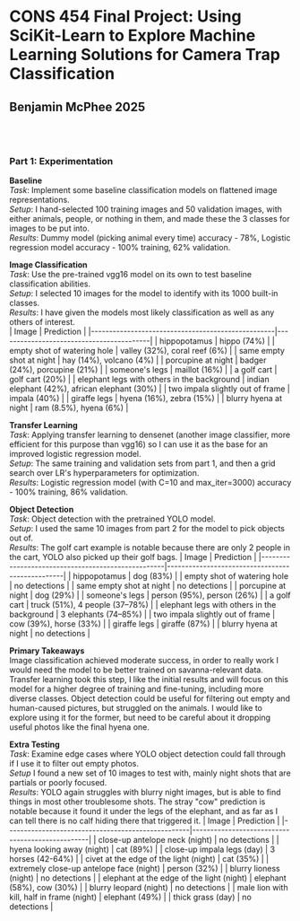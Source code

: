 # CONS 454 Final Project: Using SciKit-Learn to Explore Machine Learning Solutions for Camera Trap Classification

## Benjamin McPhee 2025
<br><br>
### **Part 1: Experimentation**

**Baseline**  
*Task*: Implement some baseline classification models on flattened image representations.  
*Setup*: I hand-selected 100 training images and 50 validation images, with either animals, people, or nothing in them, and made these the 3 classes for images to be put into.  
*Results*: Dummy model (picking animal every time) accuracy - 78%, Logistic regression model accuracy - 100% training, 62% validation.

**Image Classification**  
*Task*: Use the pre-trained vgg16 model on its own to test baseline classification abilities.  
*Setup*: I selected 10 images for the model to identify with its 1000 built-in classes.  
*Results*: I have given the models most likely classification as well as any others of interest.  
| Image                                             | Prediction                               |
|---------------------------------------------------|------------------------------------------|
| hippopotamus                                      | hippo (74%)                              |
| empty shot of watering hole                       | valley (32%), coral reef (6%)            |
| same empty shot at night                          | hay (14%), volcano (4%)                  |
| porcupine at night                                | badger (24%), porcupine (21%)            |
| someone's legs                                    | maillot (16%)                            |
| a golf cart                                       | golf cart (20%)                          |
| elephant legs with others in the background       | indian elephant (42%), african elephant (30%) |
| two impala slightly out of frame                  | impala (40%)                             |
| giraffe legs                                      | hyena (16%), zebra (15%)                 |
| blurry hyena at night                             | ram (8.5%), hyena (6%)                   |

**Transfer Learning**  
*Task*: Applying transfer learning to densenet (another image classifier, more efficient for this purpose than vgg16) so I can use it as the base for an improved logistic regression model.  
*Setup*: The same training and validation sets from part 1, and then a grid search over LR's hyperparameters for optimization.  
*Results*: Logistic regression model (with C=10 and max_iter=3000) accuracy - 100% training, 86% validation.  

**Object Detection**  
*Task*: Object detection with the pretrained YOLO model.  
*Setup*: I used the same 10 images from part 2 for the model to pick objects out of.  
*Results*:  The golf cart example is notable because there are only 2 people in the cart, YOLO also picked up their golf bags.
| Image                                             | Prediction                                      |
|---------------------------------------------------|-------------------------------------------------|
| hippopotamus                                      | dog (83%)                                       |
| empty shot of watering hole                       | no detections                                   |
| same empty shot at night                          | no detections                                   |
| porcupine at night                                | dog (29%)                                       |
| someone's legs                                    | person (95%), person (26%)                      |
| a golf cart                                       | truck (51%), 4 people (37–78%)                  |
| elephant legs with others in the background       | 3 elephants (74–85%)                            |
| two impala slightly out of frame                  | cow (39%), horse (33%)                          |
| giraffe legs                                      | giraffe (87%)                                   |
| blurry hyena at night                             | no detections                                   |

**Primary Takeaways**  
Image classification achieved moderate success, in order to really work I would need the model to be better trained on savanna-relevant data.
Transfer learning took this step, I like the initial results and will focus on this model for a higher degree of training and fine-tuning, including more diverse classes.
Object detection could be useful for filtering out empty and human-caused pictures, but struggled on the animals. I would like to explore using it for the former, but need to be careful about it dropping useful photos like the final hyena one.

**Extra Testing**  
*Task*: Examine edge cases where YOLO object detection could fall through if I use it to filter out empty photos.  
*Setup* I found a new set of 10 images to test with, mainly night shots that are partials or poorly focused.  
*Results*: YOLO again struggles with blurry night images, but is able to find things in most other troublesome shots. The stray "cow" prediction is notable because it found it under the legs of the elephant, and as far as I can tell there is no calf hiding there that triggered it.
| Image                                             | Prediction                                      |
|---------------------------------------------------|-------------------------------------------------|
| close-up antelope neck (night)                    | no detections                                   |
| hyena looking away (night)                        | cat (89%)                                       |
| close-up impala legs (day)                        | 3 horses (42-64%)                               |
| civet at the edge of the light (night)            | cat (35%)                                       |
| extremely close-up antelope face (night)          | person (32%)                                    |
| blurry lioness (night)                            | no detections                                   |
| elephant at the edge of the light (night)         | elephant (58%), cow (30%)                       |
| blurry leopard (night)                            | no detections                                   |
| male lion with kill, half in frame (night)        | elephant (49%)                                  |
| thick grass (day)                                 | no detections                                   |

